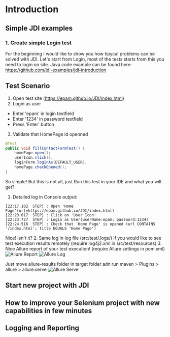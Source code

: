 # Introduction
## Simple JDI examples
### 1. Create simple Login test
For the beginning I would like to show you how tipycal problems can be solved with JDI. Let's start from Login, most of the tests starts from this you need to login on site.
Java code example can be found here: https://github.com/jdi-examples/jdi-introduction

Test Scenario
------
1) Open test site (https://epam.github.io/JDI/index.html)
2) Login as user
* Enter 'epam' in login textfield
* Enter '1234' in password textfield
* Press 'Enter' button
3) Validate that HomePage id openned
```java 
@Test
public void fillContactFormTest() {
    homePage.open();
    userIcon.click();
    loginForm.loginAs(DEFAULT_USER);
    homePage.checkOpened();
}
```
So simple!
But this is not all, just Run this test in your IDE and what you will get?
1. Detailed log in Console output:
```
[22:17.102  STEP] : Open 'Home Page'(url=https://epam.github.io/JDI/index.html)
[22:23.617  STEP] : Click on 'User Icon'
[22:23.727  STEP] : Login as User(userName:epam; password:1234)
[22:24.516  STEP] : Check that 'Home Page' is opened (url CONTAINS '/index.html'; title EQUALS 'Home Page')
```
Nice! Isn't it?
2. Same log in log file (src/test/.logs/) if you would like to see test execution results remotely (require log4j2.xml in src/test/resources)
3. Nice Allure report of your test execution! (require Allure settings in pom.xml)
![Allure Report](/images/allure-report.png)
![Allure Log](/images/allure-report-log.pngg)

Just move allure-results folder in target folder adn run maven > Plugins > allure > allure:serve
![Allure Serve](/images/allure-serve.png)

## Start new project with JDI
## How to improve your Selenium project with new capabilities in few minutes
## Logging and Reporting
